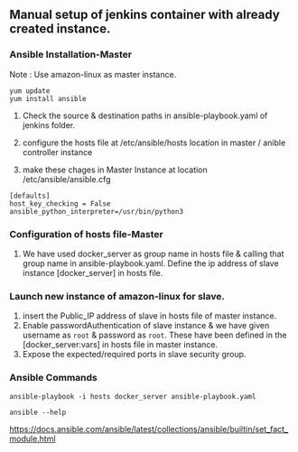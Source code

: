 ## Manual setup of jenkins container with already created instance. 

### Ansible Installation-Master
Note : Use amazon-linux as master instance. 
```
yum update 
yum install ansible
```

1. Check the source & destination paths in ansible-playbook.yaml of jenkins folder.
2. configure the hosts file at /etc/ansible/hosts location in master / anible controller instance


3. make these chages in Master Instance at location /etc/ansible/ansible.cfg 

```
[defaults]
host_key_checking = False
ansible_python_interpreter=/usr/bin/python3
```

### Configuration of hosts file-Master
1. We have used docker_server as group name in hosts file & calling that group name in ansible-playbook.yaml. Define the ip address of slave instance [docker_server] in hosts file.


### Launch new instance of amazon-linux for slave.
1. insert the Public_IP address of slave in hosts file of master instance.
2. Enable passwordAuthentication of slave instance & we have given username as ```root``` & password as ```root```. These have been defined in the [docker_server:vars] in hosts file in master instance.
3. Expose the expected/required ports in slave security group.

### Ansible Commands 
```
ansible-playbook -i hosts docker_server ansible-playbook.yaml
```
```
ansible --help
```

https://docs.ansible.com/ansible/latest/collections/ansible/builtin/set_fact_module.html 